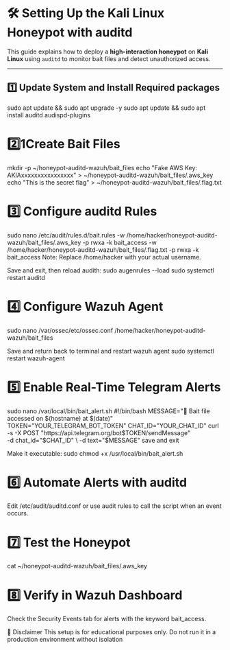 # 🛠️ Setting Up the Kali Linux Honeypot with auditd

This guide explains how to deploy a **high-interaction honeypot** on **Kali Linux** using `auditd` to monitor bait files and detect unauthorized access.

---

## 1️⃣ Update System and Install Required packages 
sudo apt update && sudo apt upgrade -y
sudo apt update && sudo apt install auditd audispd-plugins 

# 2️⃣1️Create Bait Files
mkdir -p ~/honeypot-auditd-wazuh/bait_files
echo "Fake AWS Key: AKIAxxxxxxxxxxxxxxxx" > ~/honeypot-auditd-wazuh/bait_files/.aws_key
echo "This is the secret flag" > ~/honeypot-auditd-wazuh/bait_files/.flag.txt

# 3️⃣ Configure auditd Rules
sudo nano /etc/audit/rules.d/bait.rules
-w /home/hacker/honeypot-auditd-wazuh/bait_files/.aws_key -p rwxa -k bait_access
-w /home/hacker/honeypot-auditd-wazuh/bait_files/.flag.txt -p rwxa -k bait_access
Note: Replace /home/hacker with your actual username.

Save and exit, then reload audith:
sudo augenrules --load
sudo systemctl restart auditd

# 4️⃣ Configure Wazuh Agent
sudo nano /var/ossec/etc/ossec.conf
<syscheck>
    <directories realtime="yes">/home/hacker/honeypot-auditd-wazuh/bait_files</directories>
</syscheck>

Save and return back to terminal and restart wazuh agent
sudo systemctl restart wazuh-agent

# 5️⃣ Enable Real-Time Telegram Alerts
sudo nano /var/local/bin/bait_alert.sh
#!/bin/bash
MESSAGE="🚨 Bait file accessed on $(hostname) at $(date)"
TOKEN="YOUR_TELEGRAM_BOT_TOKEN"
CHAT_ID="YOUR_CHAT_ID"
curl -s -X POST "https://api.telegram.org/bot$TOKEN/sendMessage" \
    -d chat_id="$CHAT_ID" \
    -d text="$MESSAGE"
save and exit

Make it executable:
sudo chmod +x /usr/local/bin/bait_alert.sh

# 6️⃣ Automate Alerts with auditd
Edit /etc/audit/auditd.conf or use audit rules to call the script when an event occurs.

# 7️⃣ Test the Honeypot
cat ~/honeypot-auditd-wazuh/bait_files/.aws_key

# 8️⃣ Verify in Wazuh Dashboard
Check the Security Events tab for alerts with the keyword bait_access.


📌 Disclaimer
This setup is for educational purposes only.
Do not run it in a production environment without isolation
